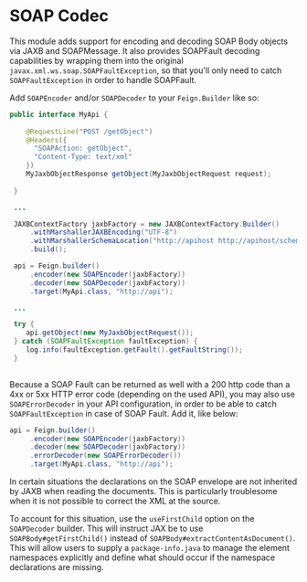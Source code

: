 SOAP Codec
===================

This module adds support for encoding and decoding SOAP Body objects via JAXB and SOAPMessage. It also provides SOAPFault decoding
capabilities by wrapping them into the original `javax.xml.ws.soap.SOAPFaultException`, so that you'll only need to
catch `SOAPFaultException` in order to handle SOAPFault.

Add `SOAPEncoder` and/or `SOAPDecoder` to your `Feign.Builder` like so:

```java
public interface MyApi {
 
    @RequestLine("POST /getObject")
    @Headers({
      "SOAPAction: getObject",
      "Content-Type: text/xml"
    })
    MyJaxbObjectResponse getObject(MyJaxbObjectRequest request);
    
 }

 ...

 JAXBContextFactory jaxbFactory = new JAXBContextFactory.Builder()
     .withMarshallerJAXBEncoding("UTF-8")
     .withMarshallerSchemaLocation("http://apihost http://apihost/schema.xsd")
     .build();

 api = Feign.builder()
     .encoder(new SOAPEncoder(jaxbFactory))
     .decoder(new SOAPDecoder(jaxbFactory))
     .target(MyApi.class, "http://api");

 ...

 try {
    api.getObject(new MyJaxbObjectRequest());
 } catch (SOAPFaultException faultException) {
    log.info(faultException.getFault().getFaultString());
 }
 
```

Because a SOAP Fault can be returned as well with a 200 http code than a 4xx or 5xx HTTP error code (depending on the used API),
you may also use `SOAPErrorDecoder` in your API configuration, in order to be able to catch `SOAPFaultException` in case of SOAP
Fault. Add it, like below:

```java
api = Feign.builder()
     .encoder(new SOAPEncoder(jaxbFactory))
     .decoder(new SOAPDecoder(jaxbFactory))
     .errorDecoder(new SOAPErrorDecoder())
     .target(MyApi.class, "http://api");
```

In certain situations the declarations on the SOAP envelope are not inherited by JAXB when reading the documents. This is
particularly
troublesome when it is not possible to correct the XML at the source.

To account for this situation, use the `useFirstChild` option on the `SOAPDecoder` builder. This will instruct JAX be to
use `SOAPBody#getFirstChild()`
instead of `SOAPBody#extractContentAsDocument()`. This will allow users to supply a `package-info.java` to manage the element
namespaces
explicitly and define what should occur if the namespace declarations are missing.